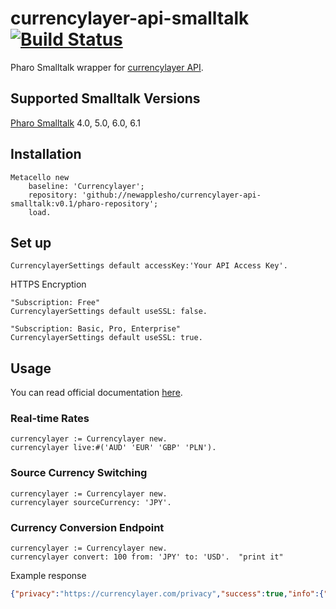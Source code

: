 # currencylayer-api-smalltalk [![Build Status](https://travis-ci.org/newapplesho/currencylayer-api-smalltalk.svg?branch=master)](https://travis-ci.org/newapplesho/currencylayer-api-smalltalk)

Pharo Smalltalk wrapper for [currencylayer API](https://currencylayer.com).

## Supported Smalltalk Versions
[Pharo Smalltalk](http://pharo.org/) 4.0, 5.0, 6.0, 6.1

## Installation

```smalltalk
Metacello new
    baseline: 'Currencylayer';
    repository: 'github://newapplesho/currencylayer-api-smalltalk:v0.1/pharo-repository';
    load.
```

## Set up
```smalltalk
CurrencylayerSettings default accessKey:'Your API Access Key'.
```

HTTPS Encryption

```smalltalk
"Subscription: Free"
CurrencylayerSettings default useSSL: false.

"Subscription: Basic, Pro, Enterprise"
CurrencylayerSettings default useSSL: true.
```

## Usage
You can read official documentation [here](https://currencylayer.com/documentation).

### Real-time Rates

```smalltalk
currencylayer := Currencylayer new.
currencylayer live:#('AUD' 'EUR' 'GBP' 'PLN').
```

### Source Currency Switching

```smalltalk
currencylayer := Currencylayer new.
currencylayer sourceCurrency: 'JPY'.
```

### Currency Conversion Endpoint

```smalltalk
currencylayer := Currencylayer new.
currencylayer convert: 100 from: 'JPY' to: 'USD'.  "print it"
```

Example response

```json
{"privacy":"https://currencylayer.com/privacy","success":true,"info":{"timestamp":1462096813,"quote":0.009402},"query":{"to":"USD","from":"JPY","amount":100},"terms":"https://currencylayer.com/terms","result":0.9402}
```
